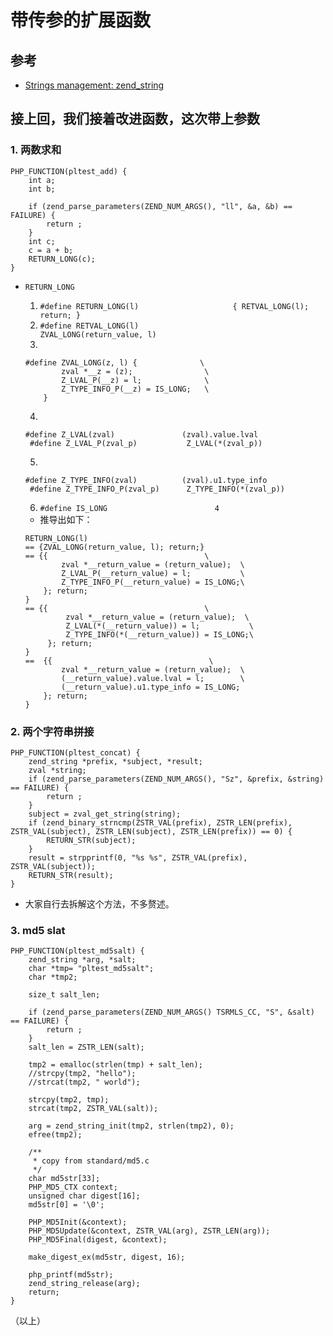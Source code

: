 # 带传参的扩展函数

## 参考
* [Strings management: zend_string](http://www.phpinternalsbook.com/php7/internal_types/strings/zend_strings.html)
## 接上回，我们接着改进函数，这次带上参数

### 1. 两数求和
```
PHP_FUNCTION(pltest_add) {
    int a;
    int b;

    if (zend_parse_parameters(ZEND_NUM_ARGS(), "ll", &a, &b) == FAILURE) {
        return ;
    }
    int c;
    c = a + b;
    RETURN_LONG(c);
}
```
* `RETURN_LONG`
    1. `﻿#define RETURN_LONG(l) 					{ RETVAL_LONG(l); return; }`
    2. `﻿#define RETVAL_LONG(l) 					ZVAL_LONG(return_value, l)`
    3. 
    ```
    ﻿#define ZVAL_LONG(z, l) {				\
    		zval *__z = (z);				\
    		Z_LVAL_P(__z) = l;				\
    		Z_TYPE_INFO_P(__z) = IS_LONG;	\
    	}

    ```
    4. 
    ```
    ﻿#define Z_LVAL(zval)				(zval).value.lval
     #define Z_LVAL_P(zval_p)			Z_LVAL(*(zval_p))
    ```
    5. 
    ```
    ﻿#define Z_TYPE_INFO(zval)			(zval).u1.type_info
     #define Z_TYPE_INFO_P(zval_p)		Z_TYPE_INFO(*(zval_p))
    ```
    6. `﻿#define IS_LONG						4`
   
    * 推导出如下：
    ```
    RETURN_LONG(l) 
    == {ZVAL_LONG(return_value, l); return;}
    == {{                                   \
            zval *__return_value = (return_value);  \
            Z_LVAL_P(__return_value) = l;           \
            Z_TYPE_INFO_P(__return_value) = IS_LONG;\
        }; return;
    }
    == {{                                   \
             zval *__return_value = (return_value);  \
             Z_LVAL(*(__return_value)) = l;           \
             Z_TYPE_INFO(*(__return_value)) = IS_LONG;\
         }; return;
    }
    ==  {{                                   \
            zval *__return_value = (return_value);  \
            (__return_value).value.lval = l;        \
            (__return_value).u1.type_info = IS_LONG;
        }; return;
   }
    ``` 
### 2. 两个字符串拼接
```
PHP_FUNCTION(pltest_concat) {
    zend_string *prefix, *subject, *result;
    zval *string;
    if (zend_parse_parameters(ZEND_NUM_ARGS(), "Sz", &prefix, &string) == FAILURE) {
        return ;
    }
    subject = zval_get_string(string);
    if (zend_binary_strncmp(ZSTR_VAL(prefix), ZSTR_LEN(prefix), ZSTR_VAL(subject), ZSTR_LEN(subject), ZSTR_LEN(prefix)) == 0) {
        RETURN_STR(subject);
    }
    result = strpprintf(0, "%s %s", ZSTR_VAL(prefix), ZSTR_VAL(subject));
    RETURN_STR(result);
}
```
* 大家自行去拆解这个方法，不多赘述。

### 3. md5 slat
```
PHP_FUNCTION(pltest_md5salt) {
    zend_string *arg, *salt;
    char *tmp= "pltest_md5salt";
    char *tmp2;

    size_t salt_len;

    if (zend_parse_parameters(ZEND_NUM_ARGS() TSRMLS_CC, "S", &salt) == FAILURE) {
        return ;
    }
    salt_len = ZSTR_LEN(salt);

    tmp2 = emalloc(strlen(tmp) + salt_len);
    //strcpy(tmp2, "hello");
    //strcat(tmp2, " world");

    strcpy(tmp2, tmp);
    strcat(tmp2, ZSTR_VAL(salt));

    arg = zend_string_init(tmp2, strlen(tmp2), 0);
    efree(tmp2);

    /**
     * copy from standard/md5.c
     */
    char md5str[33];
    PHP_MD5_CTX context;
    unsigned char digest[16];
    md5str[0] = '\0';

    PHP_MD5Init(&context);
    PHP_MD5Update(&context, ZSTR_VAL(arg), ZSTR_LEN(arg));
    PHP_MD5Final(digest, &context);

    make_digest_ex(md5str, digest, 16);
    
    php_printf(md5str);
    zend_string_release(arg);
    return;
}
```

（以上）
